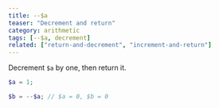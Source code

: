 ```yaml
---
title: --$a
teaser: "Decrement and return"
category: arithmetic
tags: [--$a, decrement]
related: ["return-and-decrement", "increment-and-return"]
---
```


Decrement `$a` by one, then return it.

```php
$a = 1;

$b = --$a; // $a = 0, $b = 0
```
